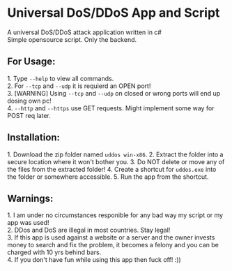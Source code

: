 # Universal DoS/DDoS App and Script
A universal DoS/DDoS attack application written in c# <br>
Simple opensource script. Only the backend.
<h2>For Usage:</h2>
1. Type <code>--help</code> to view all commands. <br>
2. For <code>--tcp</code> and <code>--udp</code> it is requierd an OPEN port! <br>
3. [WARNING] Using <code>--tcp</code> and <code>--udp</code> on closed or wrong ports will end up dosing own pc! <br>
4. <code>--http</code> and <code>--https</code> use GET requests. Might implement some way for POST req later. <br>
<h2>Installation:</h2>
1. Download the zip folder named <code>uddos win-x86</code>.
2. Extract the folder into a secure location where it won't bother you.
3. Do NOT delete or move any of the files from the extracted folder!
4. Create a shortcut for <code>uddos.exe</code> into the folder or somewhere accessible.
5. Run the app from the shortcut.
<h2>Warnings:</h1>
1. I am under no circumstances responible for any bad way my script or my app was used! <br>
2. DDos and DoS are illegal in most countries. Stay legal! <br>
3. If this app is used against a website or a server and the owner invests money to search and fix the problem, it becomes a felony and you can be charged with 10 yrs behind bars. <br>
4. If you don't have fun while using this app then fuck off! :))
